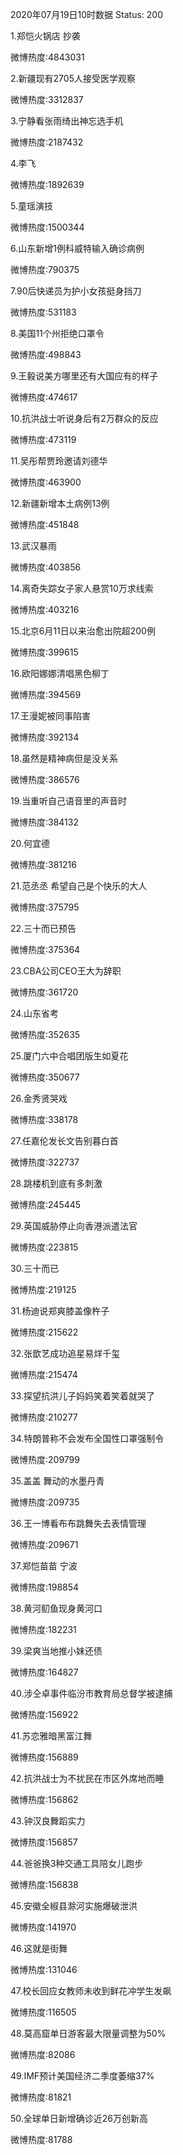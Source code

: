 2020年07月19日10时数据
Status: 200

1.郑恺火锅店 抄袭

微博热度:4843031

2.新疆现有2705人接受医学观察

微博热度:3312837

3.宁静看张雨绮出神忘选手机

微博热度:2187432

4.李飞

微博热度:1892639

5.童瑶演技

微博热度:1500344

6.山东新增1例科威特输入确诊病例

微博热度:790375

7.90后快递员为护小女孩挺身挡刀

微博热度:531183

8.美国11个州拒绝口罩令

微博热度:498843

9.王毅说美方哪里还有大国应有的样子

微博热度:474617

10.抗洪战士听说身后有2万群众的反应

微博热度:473119

11.吴彤帮贾玲邀请刘德华

微博热度:463900

12.新疆新增本土病例13例

微博热度:451848

13.武汉暴雨

微博热度:403856

14.离奇失踪女子家人悬赏10万求线索

微博热度:403216

15.北京6月11日以来治愈出院超200例

微博热度:399615

16.欧阳娜娜清唱黑色柳丁

微博热度:394569

17.王漫妮被同事陷害

微博热度:392134

18.虽然是精神病但是没关系

微博热度:386576

19.当重听自己语音里的声音时

微博热度:384132

20.何宜德

微博热度:381216

21.范丞丞 希望自己是个快乐的大人

微博热度:375795

22.三十而已预告

微博热度:375364

23.CBA公司CEO王大为辞职

微博热度:361720

24.山东省考

微博热度:352635

25.厦门六中合唱团版生如夏花

微博热度:350677

26.金秀贤哭戏

微博热度:338178

27.任嘉伦发长文告别暮白首

微博热度:322737

28.跳楼机到底有多刺激

微博热度:245445

29.英国威胁停止向香港派遣法官

微博热度:223815

30.三十而已

微博热度:219125

31.杨迪说郑爽膝盖像杵子

微博热度:215622

32.张歆艺成功追星易烊千玺

微博热度:215474

33.探望抗洪儿子妈妈笑着笑着就哭了

微博热度:210277

34.特朗普称不会发布全国性口罩强制令

微博热度:209799

35.盖盖 舞动的水墨丹青

微博热度:209735

36.王一博看布布跳舞失去表情管理

微博热度:209671

37.郑恺苗苗 宁波

微博热度:198854

38.黄河鱽鱼现身黄河口

微博热度:182231

39.梁爽当地推小妹还债

微博热度:164827

40.涉仝卓事件临汾市教育局总督学被逮捕

微博热度:156922

41.苏恋雅暗黑富江舞

微博热度:156889

42.抗洪战士为不扰民在市区外席地而睡

微博热度:156862

43.钟汉良舞蹈实力

微博热度:156857

44.爸爸换3种交通工具陪女儿跑步

微博热度:156838

45.安徽全椒县滁河实施爆破泄洪

微博热度:141970

46.这就是街舞

微博热度:131046

47.校长回应女教师未收到鲜花冲学生发飙

微博热度:116505

48.莫高窟单日游客最大限量调整为50%

微博热度:82086

49.IMF预计美国经济二季度萎缩37%

微博热度:81821

50.全球单日新增确诊近26万创新高

微博热度:81788

